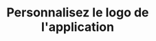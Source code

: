 ---
title: Personnalisez le logo de l'application
Order: 4
Theme: gui
Icon: fas fa-paintbrush
Description : Découvrez les différentes possibilités de personnaliser le logo de l'application
StartPage : getting-started
Duration : 20m
visible : true
---